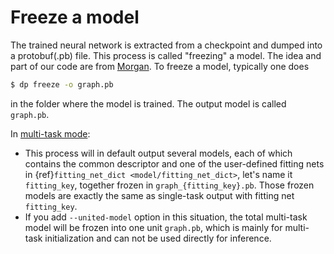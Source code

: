 # Freeze a model

The trained neural network is extracted from a checkpoint and dumped into a protobuf(.pb) file. This process is called "freezing" a model. The idea and part of our code are from [Morgan](https://blog.metaflow.fr/tensorflow-how-to-freeze-a-model-and-serve-it-with-a-python-api-d4f3596b3adc). To freeze a model, typically one does
```bash
$ dp freeze -o graph.pb
```
in the folder where the model is trained. The output model is called `graph.pb`.

In [multi-task mode](../train/multi-task-training.md):
- This process will in default output several models, each of which contains the common descriptor and
one of the user-defined fitting nets in {ref}`fitting_net_dict <model/fitting_net_dict>`, let's name it `fitting_key`, together frozen in `graph_{fitting_key}.pb`.
Those frozen models are exactly the same as single-task output with fitting net `fitting_key`.
- If you add `--united-model` option in this situation,
the total multi-task model will be frozen into one unit `graph.pb`, which is mainly for multi-task initialization and can not be used directly for inference.
